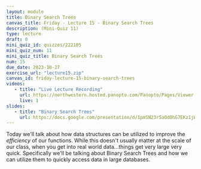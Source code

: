 ```yaml
---
layout: module
title: Binary Search Trees
canvas_title: Friday - Lecture 15 - Binary Search Trees
description: (Mini-Quiz 11)
type: lecture
draft: 0
mini_quiz_id: quizzes/222105
mini_quiz_num: 11
mini_quiz_title: Binary Search Trees
num: 15
due_date: 2023-10-27
exercise_url: "lecture15.zip"
canvas_id: friday-lecture-15-binary-search-trees
videos:
   - title: "Live Lecture Recording"
     url: https://northwestern.hosted.panopto.com/Panopto/Pages/Viewer.aspx?id=5ef25deb-2584-46e3-8ac9-b078001283c0
     live: 1
slides:
   - title: "Binary Search Trees"
     url: https://docs.google.com/presentation/d/1pmSN23r5aOdOhG7EKz1jW_CdsxtRA5RvNPIPlnoBx6A/edit?usp=sharing
---
```


Today we'll talk about how data structures can be utilized to improve the _efficiency_ of our functions. While this doesn't usually matter at the scale of our class, when you get into real world data...things get very large very quick. Specifically we'll be talking about Binary Search Trees and how we can utilize them to quickly access data in large databases.